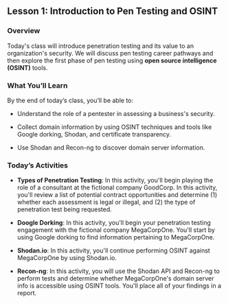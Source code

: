 ## Lesson 1: Introduction to Pen Testing and OSINT 
 
### Overview

Today's class will introduce penetration testing and its value to an organization's security. We will discuss pen testing career pathways and then explore the first phase of pen testing using **open source intelligence (OSINT)** tools.
 
### What You’ll Learn
 
By the end of today’s class, you’ll be able to:
 
* Understand the role of a pentester in assessing a business's security.

* Collect domain information by using OSINT techniques and tools like Google dorking, Shodan, and certificate transparency.

* Use Shodan and Recon-ng to discover domain server information.

### Today’s Activities

* **Types of Penetration Testing**: In this activity, you'll begin playing the role of a consultant at the fictional company GoodCorp. In this activity, you'll review a list of potential contract opportunities and determine (1) whether each assessment is legal or illegal, and (2) the type of penetration test being requested.

* **Doogle Dorking**: In this activity, you'll begin your penetration testing engagement with the fictional company MegaCorpOne. You'll start by using Google dorking to find information pertaining to MegaCorpOne.

* **Shodan.io**: In this activity, you'll continue performing OSINT against MegaCorpOne by using Shodan.io.

* **Recon-ng**: In this activity, you will use the Shodan API and Recon-ng to perform tests and determine whether MegaCorpOne's domain server info is accessible using OSINT tools. You'll place all of your findings in a report.
